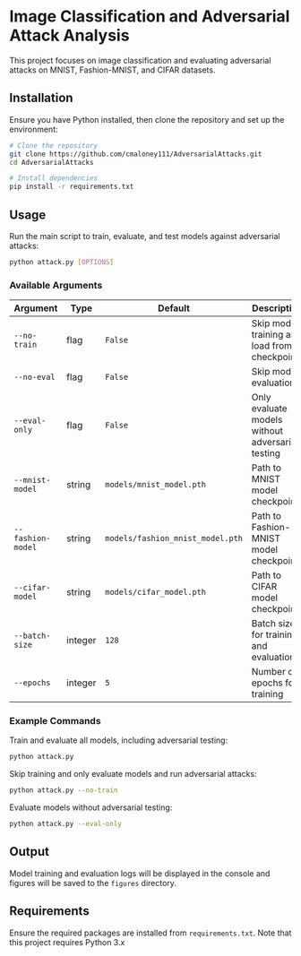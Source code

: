 # Image Classification and Adversarial Attack Analysis

This project focuses on image classification and evaluating adversarial attacks on MNIST, Fashion-MNIST, and CIFAR datasets.

## Installation

Ensure you have Python installed, then clone the repository and set up the environment:

```bash
# Clone the repository
git clone https://github.com/cmaloney111/AdversarialAttacks.git
cd AdversarialAttacks

# Install dependencies
pip install -r requirements.txt
```

## Usage

Run the main script to train, evaluate, and test models against adversarial attacks:

```bash
python attack.py [OPTIONS]
```

### Available Arguments

| Argument           | Type    | Default                           | Description                                      |
|--------------------|---------|-----------------------------------|--------------------------------------------------|
| `--no-train`       | flag    | `False`                           | Skip model training and load from checkpoints    |
| `--no-eval`        | flag    | `False`                           | Skip model evaluation                           |
| `--eval-only`      | flag    | `False`                           | Only evaluate models without adversarial testing |
| `--mnist-model`    | string  | `models/mnist_model.pth`          | Path to MNIST model checkpoint                  |
| `--fashion-model`  | string  | `models/fashion_mnist_model.pth`  | Path to Fashion-MNIST model checkpoint          |
| `--cifar-model`    | string  | `models/cifar_model.pth`          | Path to CIFAR model checkpoint                  |
| `--batch-size`     | integer | `128`                             | Batch size for training and evaluation          |
| `--epochs`         | integer | `5`                               | Number of epochs for training                   |

### Example Commands

Train and evaluate all models, including adversarial testing:

```bash
python attack.py
```

Skip training and only evaluate models and run adversarial attacks:

```bash
python attack.py --no-train
```

Evaluate models without adversarial testing:

```bash
python attack.py --eval-only
```

## Output

Model training and evaluation logs will be displayed in the console and figures will be saved to the `figures` directory.

## Requirements

Ensure the required packages are installed from `requirements.txt`. Note that this project requires Python 3.x
